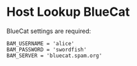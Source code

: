 # Host Lookup BlueCat

BlueCat settings are required:
```
BAM_USERNAME = 'alice'
BAM_PASSWORD = 'swordfish'
BAM_SERVER = 'bluecat.spam.org'
```
